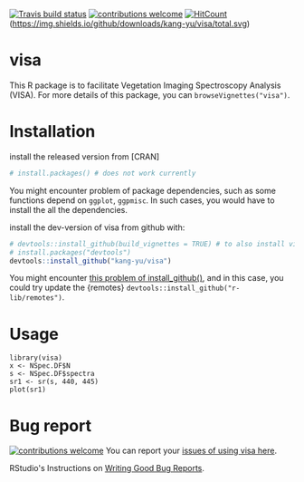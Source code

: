 [![Travis build status](https://travis-ci.org/kang-yu/visa.svg?branch=master)](https://travis-ci.org/kang-yu/visa)
[![contributions welcome](https://img.shields.io/badge/contributions-welcome-brightgreen.svg?style=flat)](https://github.com/kang-yu/visa/issues)
[![HitCount](http://hits.dwyl.io/kang-yu/visa.svg)](http://hits.dwyl.io/kang-yu/visa)
(https://img.shields.io/github/downloads/kang-yu/visa/total.svg)

# visa
This R package is to facilitate Vegetation Imaging Spectroscopy Analysis (VISA). For more details of this package, you can  `browseVignettes("visa")`. 


# Installation

install the released version from [CRAN]

``` r
# install.packages() # does not work currently
``` 

You might encounter problem of package dependencies, such as some functions depend on `ggplot`, `ggpmisc`. In such cases, you would have to install the all the dependencies.


install the dev-version of visa from github with:

``` r
# devtools::install_github(build_vignettes = TRUE) # to also install vignettes and suggested packages
# install.packages("devtools")
devtools::install_github("kang-yu/visa")
``` 
You might encounter [this problem of install_github()](https://github.com/r-lib/devtools/issues/1978), and in this case, you could try update the {remotes} `devtools::install_github("r-lib/remotes")`.


# Usage

```
library(visa)
x <- NSpec.DF$N
s <- NSpec.DF$spectra
sr1 <- sr(s, 440, 445)
plot(sr1)
```

# Bug report
[![contributions welcome](https://img.shields.io/badge/contributions-welcome-brightgreen.svg?style=flat)](https://github.com/kang-yu/visa/issues)
You can report your [issues of using visa here](https://github.com/kang-yu/visa/issues).

RStudio's Instructions on [Writing Good Bug Reports](https://github.com/rstudio/rstudio/wiki/Writing-Good-Bug-Reports).

